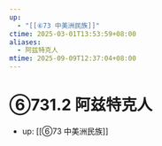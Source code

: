 ```yaml
---
up:
  - "[[⑥73 中美洲民族]]"
ctime: 2025-03-01T13:53:59+08:00
aliases:
  - 阿兹特克人
mtime: 2025-09-09T12:37:04+08:00
---
```


# ⑥731.2 阿兹特克人

- up: [[⑥73 中美洲民族]]
